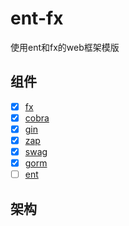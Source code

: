 # ent-fx
使用ent和fx的web框架模版

## 组件
- [x] [fx](https://github.com/uber-go/fx)
- [x] [cobra](https://github.com/spf13/cobra)
- [x] [gin](https://github.com/gin-gonic/gin)
- [x] [zap](https://github.com/uber-go/zap)
- [x] [swag](https://github.com/swaggo/swag)
- [x] [gorm](https://github.com/go-gorm/gorm)
- [ ] [ent](https://entgo.io/zh/docs/getting-started/)

## 架构
